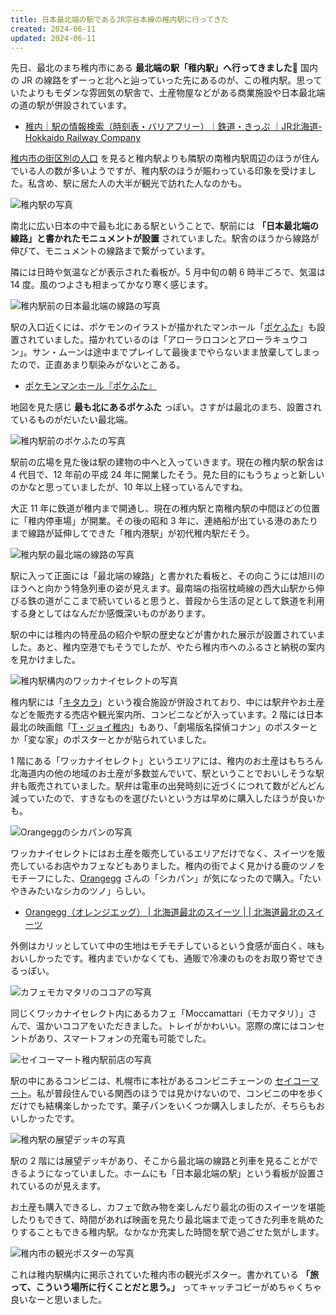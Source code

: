 ```yaml
---
title: 日本最北端の駅であるJR宗谷本線の稚内駅に行ってきた
created: 2024-06-11
updated: 2024-06-11
---
```


先日、最北のまち稚内市にある **最北端の駅「稚内駅」へ行ってきました🚉** 国内の JR の線路をずーっと北へと辿っていった先にあるのが、この稚内駅。思っていたよりもモダンな雰囲気の駅舎で、土産物屋などがある商業施設や日本最北端の道の駅が併設されています。

- [稚内｜駅の情報検索（時刻表・バリアフリー）｜鉄道・きっぷ ｜JR北海道- Hokkaido Railway Company](https://www.jrhokkaido.co.jp/network/station/station.html#4515)

[稚内市の街区別の人口](https://www.city.wakkanai.hokkaido.jp/kurashi/todokedetetsuduki/juminido/jinko.html) を見ると稚内駅よりも隣駅の南稚内駅周辺のほうが住んでいる人の数が多いようですが、稚内駅のほうが賑わっている印象を受けました。私含め、駅に居た人の大半が観光で訪れた人なのかも。

![稚内駅の写真](497eacc6-8898-4adc-36c5-bb03f3e08100)

南北に広い日本の中で最も北にある駅ということで、駅前には **「日本最北端の線路」と書かれたモニュメントが設置** されていました。駅舎のほうから線路が伸びて、モニュメントの線路まで繋がっています。

隣には日時や気温などが表示された看板が。5 月中旬の朝 6 時半ごろで、気温は 14 度。風のつよさも相まってかなり寒く感じます。

![稚内駅前の日本最北端の線路の写真](c3867eb4-f1ac-461c-b8e9-89c0bcfa3a00)

駅の入口近くには、ポケモンのイラストが描かれたマンホール「[ポケふた](https://local.pokemon.jp/manhole/)」も設置されていました。描かれているのは「アローラロコンとアローラキュウコン」。サン・ムーンは途中までプレイして最後までやらないまま放棄してしまったので、正直あまり馴染みがないとこある。

- [ポケモンマンホール『ポケふた』](https://local.pokemon.jp/manhole/desc/67/)

地図を見た感じ **最も北にあるポケふた** っぽい。さすがは最北のまち、設置されているものがだいたい最北端。

![稚内駅前のポケふたの写真](dd9d8267-97d0-4501-1b82-cdb145a65200)

駅前の広場を見た後は駅の建物の中へと入っていきます。現在の稚内駅の駅舎は 4 代目で、12 年前の平成 24 年に開業したそう。見た目的にもうちょっと新しいのかなと思っていましたが、10 年以上経っているんですね。

大正 11 年に鉄道が稚内まで開通し、現在の稚内駅と南稚内駅の中間ほどの位置に「稚内停車場」が開業。その後の昭和 3 年に、連絡船が出ている港のあたりまで線路が延伸してできた「稚内港駅」が初代稚内駅だそう。

![稚内駅の最北端の線路の写真](2633df07-510c-4e8a-c614-119d2057b900)

駅に入って正面には「最北端の線路」と書かれた看板と、その向こうには旭川のほうへと向かう特急列車の姿が見えます。最南端の指宿枕崎線の西大山駅から伸びる鉄の道がここまで続いていると思うと、普段から生活の足として鉄道を利用する身としてはなんだか感慨深いものがあります。

駅の中には稚内の特産品の紹介や駅の歴史などが書かれた展示が設置されていました。あと、稚内空港でもそうでしたが、やたら稚内市へのふるさと納税の案内を見かけました。

![稚内駅構内のワッカナイセレクトの写真](64c615f1-f815-4b6d-da24-23e7ccf9c300)

稚内駅には「[キタカラ](http://www.kitacolor.com/)」という複合施設が併設されており、中には駅弁やお土産などを販売する売店や観光案内所、コンビニなどが入っています。2 階には日本最北の映画館「[T・ジョイ稚内](https://saihoku-cinema.com/)」もあり、「劇場版名探偵コナン」のポスターとか「変な家」のポスターとかが貼られていました。

1 階にある「ワッカナイセレクト」というエリアには、稚内のお土産はもちろん北海道内の他の地域のお土産が多数並んでいて、駅ということでおいしそうな駅弁も販売されていました。駅弁は電車の出発時刻に近づくにつれて数がどんどん減っていたので、すきなものを選びたいという方は早めに購入したほうが良いかも。

![Orangeggのシカパンの写真](d7a992cb-5728-426c-f849-b5c8c1e96a00)

ワッカナイセレクトにはお土産を販売しているエリアだけでなく、スイーツを販売しているお店やカフェなどもありました。稚内の街でよく見かける鹿のツノをモチーフにした、[Orangegg](https://tppn.jp/) さんの「シカパン」が気になったので購入。「たいやきみたいなシカのツノ」らしい。

- [Orangegg（オレンジエッグ） | 北海道最北のスイーツ | | 北海道最北のスイーツ](https://tppn.jp/)

外側はカリッとしていて中の生地はモチモチしているという食感が面白く、味もおいしかったです。稚内までいかなくても、通販で冷凍のものをお取り寄せできるっぽい。

![カフェモカマタリのココアの写真](e8f8e4d8-741a-43c3-f85f-317ddc289100)

同じくワッカナイセレクト内にあるカフェ「Moccamattari（モカマタリ）」さんで、温かいココアをいただきました。トレイがかわいい。窓際の席にはコンセントがあり、スマートフォンの充電も可能でした。

![セイコーマート稚内駅前店の写真](3621197a-a7d4-4ff8-e2b1-0e91afcbb000)

駅の中にあるコンビニは、札幌市に本社があるコンビニチェーンの [セイコーマート](https://www.seicomart.co.jp/)。私が普段住んでいる関西のほうでは見かけないので、コンビニの中を歩くだけでも結構楽しかったです。菓子パンをいくつか購入しましたが、そちらもおいしかったです。

![稚内駅の展望デッキの写真](3a2d4bc0-2a40-4842-600c-899cac34db00)

駅の 2 階には展望デッキがあり、そこから最北端の線路と列車を見ることができるようになっていました。ホームにも「日本最北端の駅」という看板が設置されているのが見えます。

お土産も購入できるし、カフェで飲み物を楽しんだり最北の街のスイーツを堪能したりもできて、時間があれば映画を見たり最北端まで走ってきた列車を眺めたりすることもできる稚内駅。なかなか充実した時間を駅で過ごせた気がします。

![稚内市の観光ポスターの写真](5e92a117-2f6d-4a3d-fcb8-582b3fc05100)

これは稚内駅構内に掲示されていた稚内市の観光ポスター。書かれている **「旅って、こういう場所に行くことだと思う。」** ってキャッチコピーがめちゃくちゃ良いなーと思いました。
